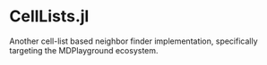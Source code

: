 # CellLists.jl

Another cell-list based neighbor finder implementation, specifically targeting
the MDPlayground ecosystem.


